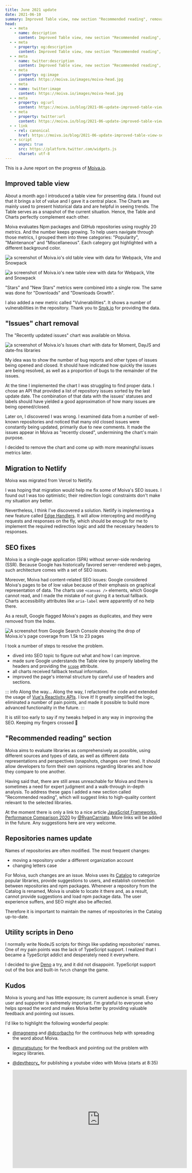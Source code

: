 ```yaml
---
title: June 2021 update
date: 2021-06-10
summary: Improved Table view, new section "Recommended reading", removal of Issues chart, SEO fixes, scripts in Deno, migration to Netlify.
head:
  - - meta
    - name: description
      content: Improved Table view, new section "Recommended reading", removal of Issues chart, SEO fixes, scripts in Deno, migration to Netlify.
  - - meta
    - property: og:description
      content: Improved Table view, new section "Recommended reading", removal of Issues chart, SEO fixes, scripts in Deno, migration to Netlify.
  - - meta
    - name: twitter:description
      content: Improved Table view, new section "Recommended reading", removal of Issues chart, SEO fixes, scripts in Deno, migration to Netlify.
  - - meta
    - property: og:image
      content: https://moiva.io/images/moiva-head.jpg
  - - meta
    - name: twitter:image
      content: https://moiva.io/images/moiva-head.jpg
  - - meta
    - property: og:url
      content: https://moiva.io/blog/2021-06-update-improved-table-view-seo-fixes/
  - - meta
    - property: twitter:url
      content: https://moiva.io/blog/2021-06-update-improved-table-view-seo-fixes/
  - - link
    - rel: canonical
      href: https://moiva.io/blog/2021-06-update-improved-table-view-seo-fixes/
  - - script
    - async: true
      src: https://platform.twitter.com/widgets.js
      charset: utf-8
---
```


This is a June report on the progress of [Moiva.io](http://moiva.io).

## Improved table view

About a month ago I introduced a table view for presenting data. I found out that it brings a lot of value and I gave it a central place. The Charts are mainly used to present historical data and are helpful in seeing trends. The Table serves as a snapshot of the current situation. Hence, the Table and Charts perfectly complement each other.

Moiva evaluates Npm packages and GitHub repositories using roughly 20 metrics. And the number keeps growing. To help users navigate through those metrics, I grouped them into three categories: "Popularity", "Maintenance" and "Miscellaneous". Each category got highlighted with a different background color.

![a screenshot of Moiva.io's old table view with data for Webpack, Vite and Snowpack](./tabular-view-old.png)

![a screenshot of Moiva.io's new table view with data for Webpack, Vite and Snowpack](./tabular-view.png)

"Stars" and "New Stars" metrics were combined into a single row. The same was done for "Downloads" and "Downloads Growth".

I also added a new metric called "Vulnerabilities". It shows a number of vulnerabilities in the repository. Thank you to [Snyk.io](https://snyk.io/) for providing the data.

<Tweet id="youyuxi/status/1392947957964623874" />

## "Issues" chart removal

The "Recently updated issues" chart was available on Moiva.

![a screenshot of Moiva.io's Issues chart with data for Moment, DayJS and date-fns libraries](./issues-chart.png)

My idea was to show the number of bug reports and other types of issues being opened and closed. It should have indicated how quickly the issues are being resolved, as well as a proportion of bugs to the remainder of the issues.

At the time I implemented the chart I was struggling to find proper data. I chose an API that provided a list of repository issues sorted by the last update date. The combination of that data with the issues' statuses and labels should have yielded a good approximation of how many issues are being opened/closed.

Later on, I discovered I was wrong. I examined data from a number of well-known repositories and noticed that many old closed issues were constantly being updated, primarily due to new comments. It made the issues appear in Moiva as "recently closed", undermining the chart's main purpose.

I decided to remove the chart and come up with more meaningful issues metrics later.

## Migration to Netlify

Moiva was migrated from Vercel to Netlify.

I was hoping that migration would help me fix some of Moiva's SEO issues. I found out I was too optimistic; their redirection logic constraints don't make my situation any better.

Nevertheless, I think I've discovered a solution. Netlify is implementing a new feature called [Edge Handlers](https://docs.netlify.com/routing/edge-handlers/). It will allow intercepting and modifying requests and responses on the fly, which should be enough for me to implement the required redirection logic and add the necessary headers to responses.

## SEO fixes

Moiva is a single-page application (SPA) without server-side rendering (SSR). Because Google has historically favored server-rendered web pages, such architecture comes with a set of SEO issues.

Moreover, Moiva had content-related SEO issues: Google considered Moiva's pages to be of low value because of their emphasis on graphical representation of data. The charts use `<canvas />` elements, which Google cannot read, and I made the mistake of not giving it a textual fallback. Charts accessibility attributes like `aria-label` were apparently of no help there.

As a result, Google flagged Moiva's pages as duplicates, and they were removed from the Index.

![A screenshot from Google Search Console showing the drop of Moiva.io's page coverage from 1.5k to 23 pages](./google-coverage.png)

I took a number of steps to resolve the problem.

- dived into SEO topic to figure out what and how I can improve.
- made sure Google understands the Table view by properly labeling the headers and providing the [`scope`](https://developer.mozilla.org/en-US/docs/Learn/HTML/Tables/Advanced#the_scope_attribute) attribute.
- all charts received fallback textual information.
- improved the page's internal structure by careful use of headers and sections.

::: info Along the way...
Along the way, I refactored the code and extended the usage of [Vue's Reactivity APIs](https://v3.vuejs.org/api/basic-reactivity.html). I love it! It greatly simplified the logic, eliminated a number of pain points, and made it possible to build more advanced functionality in the future.
:::

It is still too early to say if my tweaks helped in any way in improving the SEO. Keeping my fingers crossed 🤞

## "Recommended reading" section

Moiva aims to evaluate libraries as comprehensively as possible, using different sources and types of data, as well as different data representations and perspectives (snapshots, changes over time). It should allow developers to form their own opinions regarding libraries and how they compare to one another.

Having said that, there are still areas unreachable for Moiva and there is sometimes a need for expert judgment and a walk-through in-depth analysis. To address these gaps I added a new section called "Recommended reading", which will suggest links to high-quality content relevant to the selected libraries.

At the moment there is only a link to a nice article [JavaScript Frameworks, Performance Comparison 2020](https://javascript.plainenglish.io/javascript-frameworks-performance-comparison-2020-cd881ac21fce) by [@RyanCarniato](https://twitter.com/RyanCarniato). More links will be added in the future. Any suggestions here are very welcome.

## Repositories names update

Names of repositories are often modified. The most frequent changes:

- moving a repository under a different organization account
- changing letters case

For Moiva, such changes are an issue.
Moiva uses its [Catalog](https://moiva.io/catalog/) to categorize popular libraries, provide suggestions to users, and establish connection between repositories and npm packages.
Whenever a repository from the Catalog is renamed, Moiva is unable to locate it there and, as a result, cannot provide suggestions and load npm package data.
The user experience suffers, and SEO might also be affected.

Therefore it is important to maintain the names of repositories in the Catalog up-to-date.

## Utility scripts in Deno

I normally write NodeJS scripts for things like updating repositories' names. One of my pain points was the lack of TypeScript support. I realized that I became a TypeScript addict and desperately need it everywhere.

I decided to give [Deno](https://deno.land/) a try, and it did not disappoint. TypeScript support out of the box and built-in `fetch` change the game.

## Kudos

Moiva is young and has little exposure; its current audience is small. Every user and supporter is extremely important. I'm grateful to everyone who helps spread the word and makes Moiva better by providing valuable feedback and pointing out issues.

I'd like to highlight the following wonderful people:

- [@magnemg](https://twitter.com/magnemg) and [@dcorbacho](https://twitter.com/dcorbacho) for the continuous help with spreading the word about Moiva.
- [@muratsutunc](https://twitter.com/muratsutunc) for the feedback and pointing out the problem with legacy libraries.
- [@devtheory\_](https://twitter.com/devtheory_) for publishing a youtube video with Moiva (starts at 8:35)
  <!-- {{< youtube id="4AxQ8Ft7VzU?start=517s" >}} -->

  <iframe width="560" height="315" src="https://www.youtube.com/embed/4AxQ8Ft7VzU?start=515" title="YouTube video player" frameborder="0" allow="accelerometer; autoplay; clipboard-write; encrypted-media; gyroscope; picture-in-picture" allowfullscreen></iframe>

